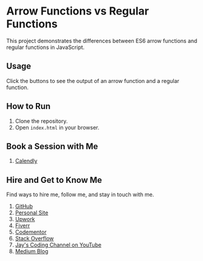 # Arrow Functions vs Regular Functions

This project demonstrates the differences between ES6 arrow functions and regular functions in JavaScript.

## Usage

Click the buttons to see the output of an arrow function and a regular function.

## How to Run

1. Clone the repository.
2. Open `index.html` in your browser.

## Book a Session with Me

1. [Calendly](https://calendly.com/jaycodingtutor/30min)

## Hire and Get to Know Me

Find ways to hire me, follow me, and stay in touch with me.

1. [GitHub](https://github.com/Jay-study-nildana)
1. [Personal Site](https://thechalakas.com)
1. [Upwork](https://www.upwork.com/fl/vijayasimhabr)
1. [Fiverr](https://www.fiverr.com/jay_codeguy)
1. [Codementor](https://www.codementor.io/@vijayasimhabr)
1. [Stack Overflow](https://stackoverflow.com/users/5338888/jay)
1. [Jay's Coding Channel on YouTube](https://www.youtube.com/channel/UCJJVulg4J7POMdX0veuacXw/)
1. [Medium Blog](https://medium.com/@vijayasimhabr)